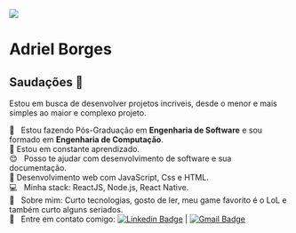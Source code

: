 <img width="auto" src="https://github.com/tgmarinho/tgmarinho/blob/master/banner.png">

# Adriel Borges

## Saudações 👋
Estou em busca de desenvolver projetos incriveis, desde o menor e mais simples ao maior e complexo projeto.


 :rocket:  &nbsp; Estou fazendo Pós-Graduação em **Engenharia de Software** e sou formado em **Engenharia de Computação**.
 <br/> :notebook: Estou em constante aprendizado.
 <br/> :blush: &nbsp; Posso te ajudar com desenvolvimento de software e sua documentação.
 <br/> :scroll: Desenvolvimento web com JavaScript, Css e HTML.
 <br/> :computer: &nbsp; Minha stack: ReactJS, Node.js, React Native.
 <br/> 💬  &nbsp; Sobre mim: Curto tecnologias, gosto de ler, meu game favorito é o LoL e também curto alguns seriados.
 <br/> :email: &nbsp; Entre em contato comigo: [![Linkedin Badge](https://img.shields.io/badge/-adrielborgesti-blue?style=flat-square&logo=Linkedin&logoColor=white&link=https://www.linkedin.com/in/adriel-borgesti/)](https://www.linkedin.com/in/adriel-borgesti/) 
| 
[![Gmail Badge](https://img.shields.io/badge/-adrieluca@gmail.com-c14438?style=flat-square&logo=Gmail&logoColor=white&link=mailto:adrieluca@gmail.com)](mailto:adrieluca@gmail.com)
